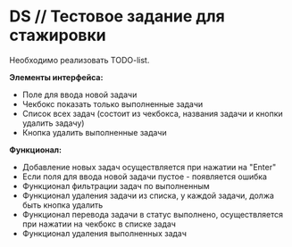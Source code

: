 # DS // Тестовое задание для стажировки

Необходимо реализовать TODO-list.

**Элементы интерфейса:**

- Поле для ввода новой задачи
- Чекбокс показать только выполненные задачи
- Список всех задач (состоит из чекбокса, названия задачи и кнопки удалить задачу)
- Кнопка удалить выполненные задачи


**Функционал:**
- Добавление новых задач осуществляется при нажатии на "Enter"
- Если поля для ввода новой задачи пустое - появляется ошибка
- Функционал фильтрации задач по выполненным
- Функционал удаления задачи из списка, у каждой задачи, должа быть кнопка удалить
- Функционал перевода задачи в статус выполнено, осуществляется при нажатии на чекбокс в списке задач
- Функционал удаления выполненных задач

